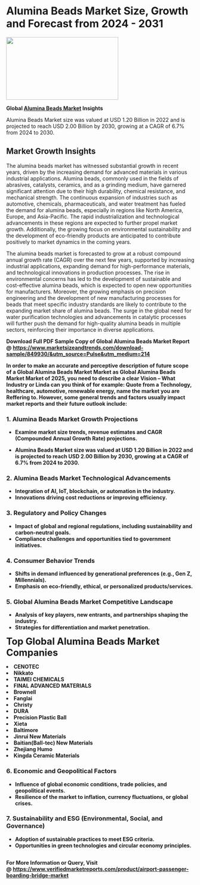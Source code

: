 <H1>Alumina Beads Market Size, Growth and Forecast from 2024 - 2031</H1><img class="aligncenter size-medium wp-image-584254" src="https://thirdeyenews.in/wp-content/uploads/2024/09/Global-Market-Research-300x168.jpeg" alt="" width="300" height="168" /><p><strong>Global&nbsp;<a href="https://www.marketsizeandtrends.com/download-sample/849930/&amp;utm_source=Pulse&amp;utm_medium=214">Alumina Beads Market</a> Insights</strong></p><p>Alumina Beads Market size was valued at USD 1.20 Billion in 2022 and is projected to reach USD 2.00 Billion by 2030, growing at a CAGR of 6.7% from 2024 to 2030.</p><p><h2>Market Growth Insights</h2> <p>The alumina beads market has witnessed substantial growth in recent years, driven by the increasing demand for advanced materials in various industrial applications. Alumina beads, commonly used in the fields of abrasives, catalysts, ceramics, and as a grinding medium, have garnered significant attention due to their high durability, chemical resistance, and mechanical strength. The continuous expansion of industries such as automotive, chemicals, pharmaceuticals, and water treatment has fueled the demand for alumina beads, especially in regions like North America, Europe, and Asia-Pacific. The rapid industrialization and technological advancements in these regions are expected to further propel market growth. Additionally, the growing focus on environmental sustainability and the development of eco-friendly products are anticipated to contribute positively to market dynamics in the coming years.</p> <p><strong></strong></p> <p>The alumina beads market is forecasted to grow at a robust compound annual growth rate (CAGR) over the next few years, supported by increasing industrial applications, expanding demand for high-performance materials, and technological innovations in production processes. The rise in environmental concerns has led to the development of sustainable and cost-effective alumina beads, which is expected to open new opportunities for manufacturers. Moreover, the growing emphasis on precision engineering and the development of new manufacturing processes for beads that meet specific industry standards are likely to contribute to the expanding market share of alumina beads. The surge in the global need for water purification technologies and advancements in catalytic processes will further push the demand for high-quality alumina beads in multiple sectors, reinforcing their importance in diverse applications. <p><strong></p><p><span class=""><strong>Download Full PDF Sample Copy of Global Alumina Beads Market Report</strong> @ <a href="https://www.marketsizeandtrends.com/download-sample/849930/&amp;utm_source=Pulse&amp;utm_medium=214" target="_blank">https://www.marketsizeandtrends.com/download-sample/849930/&amp;utm_source=Pulse&amp;utm_medium=214</a></span></p><p>In order to make an accurate and perceptive description of future scope of a Global&nbsp;Alumina Beads Market Market as Global&nbsp;Alumina Beads Market Market of 2025, you need to describe a clear Vision &ndash; What Industry or Linda can you think of for example: Quote from a Technology, healthcare, automotive, renewable energy, name the market you are Reffering to. However, some general trends and factors usually impact market reports and their future outlook include:</p><h3>1.&nbsp;<strong>Alumina Beads Market Growth Projections</strong></h3><ul><li>Examine market size trends, revenue estimates and CAGR (Compounded Annual Growth Rate) projections.</li><li><p>Alumina Beads Market size was valued at USD 1.20 Billion in 2022 and is projected to reach USD 2.00 Billion by 2030, growing at a CAGR of 6.7% from 2024 to 2030.</p></li></ul><h3>2.&nbsp;<strong>Alumina Beads Market Technological Advancements</strong></h3><ul><li>Integration of AI, IoT, blockchain, or automation in the industry.</li><li>Innovations driving cost reductions or improving efficiency.</li></ul><h3>3.&nbsp;<strong>Regulatory and Policy Changes</strong></h3><ul><li>Impact of global and regional regulations, including sustainability and carbon-neutral goals.</li><li>Compliance challenges and opportunities tied to government initiatives.</li></ul><h3>4.&nbsp;<strong>Consumer Behavior Trends</strong></h3><ul><li>Shifts in demand influenced by generational preferences (e.g., Gen Z, Millennials).</li><li>Emphasis on eco-friendly, ethical, or personalized products/services.</li></ul><h3>5.&nbsp;<strong>Global Alumina Beads Market Competitive Landscape</strong></h3><ul><li>Analysis of key players, new entrants, and partnerships shaping the industry.</li><li>Strategies for differentiation and market penetration.</li></ul><p data-pm-slice="1 1 []"><span style="color: inherit; font-family: inherit; font-size: 25px;">Top Global Alumina Beads Market Companies</span></p><div class="" data-test-id=""><p><li>CENOTEC</li><li> Nikkato</li><li> TAIMEI CHEMICALS</li><li> FINAL ADVANCED MATERIALS</li><li> Brownell</li><li> Fanglai</li><li> Christy</li><li> DURA</li><li> Precision Plastic Ball</li><li> Xieta</li><li> Baltimore</li><li> Jinrui New Materials</li><li> Baitian(Ball-tec) New Materials</li><li> Zhejiang Humo</li><li> Kingda Ceramic Materials</li></p></div><h3>6.&nbsp;<strong>Economic and Geopolitical Factors</strong></h3><ul><li>Influence of global economic conditions, trade policies, and geopolitical events.</li><li>Resilience of the market to inflation, currency fluctuations, or global crises.</li></ul><h3>7.&nbsp;<strong>Sustainability and ESG (Environmental, Social, and Governance)</strong></h3><ul><li>Adoption of sustainable practices to meet ESG criteria.</li><li>Opportunities in green technologies and circular economy principles.</li></ul><h2><strong style="font-size: 14px;">For More Information or Query, Visit @&nbsp;</strong><a style="background-color: #ffffff; font-size: 14px;" href="https://www.marketsizeandtrends.com/report/alumina-beads-market/" target="_blank">https://www.verifiedmarketreports.com/product/airport-passenger-boarding-bridge-market</a></h2>
